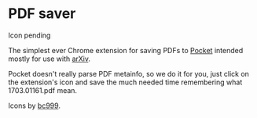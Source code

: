 PDF saver
=========
Icon pending

The simplest ever Chrome extension for saving PDFs to [Pocket](https://getpocket.com/) intended mostly for use with [arXiv](https://arxiv.org).

Pocket doesn't really parse PDF metainfo, so we do it for you, just click on the extension's icon and save the much needed time remembering what 1703.01161.pdf mean.

Icons by [bc999](https://www.behance.net/bc999).
